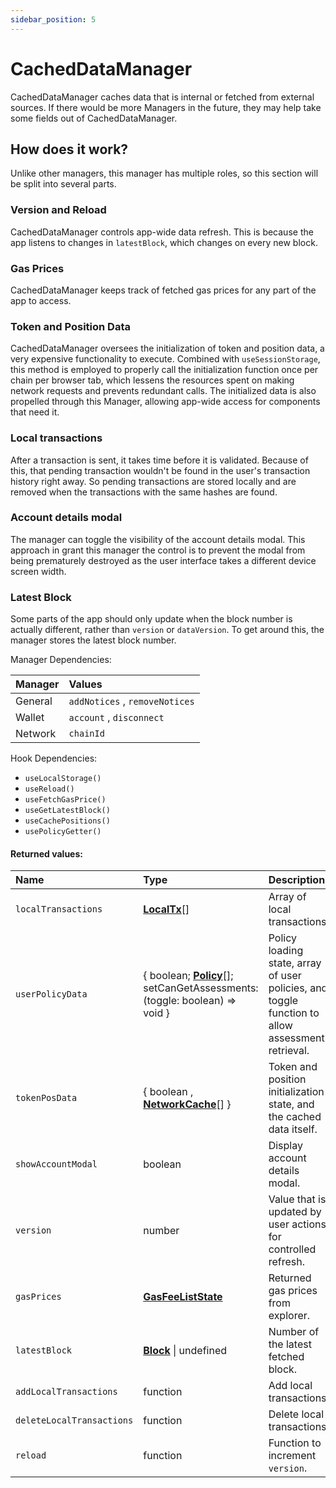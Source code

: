 ```yaml
---
sidebar_position: 5
---
```


# CachedDataManager

CachedDataManager caches data that is internal or fetched from external sources. If there would be more Managers in the future, they may help take some fields out of CachedDataManager.

## How does it work?

Unlike other managers, this manager has multiple roles, so this section will be split into several parts.

### Version and Reload

CachedDataManager controls app-wide data refresh. This is because the app listens to changes in `latestBlock`, which changes on every new block.

### Gas Prices

CachedDataManager keeps track of fetched gas prices for any part of the app to access.

### Token and Position Data

CachedDataManager oversees the initialization of token and position data, a very expensive functionality to execute. Combined with `useSessionStorage`, this method is employed to properly call the initialization function once per chain per browser tab, which lessens the resources spent on making network requests and prevents redundant calls. The initialized data is also propelled through this Manager, allowing app-wide access for components that need it.

### Local transactions

After a transaction is sent, it takes time before it is validated. Because of this, that pending transaction wouldn't be found in the user's transaction history right away. So pending transactions are stored locally and are removed when the transactions with the same hashes are found.

### Account details modal

The manager can toggle the visibility of the account details modal. This approach in grant this manager the control is to prevent the modal from being prematurely destroyed as the user interface takes a different device screen width.

### Latest Block

Some parts of the app should only update when the block number is actually different, rather than `version` or `dataVersion`. To get around this, the manager stores the latest block number.

Manager Dependencies:

| Manager | Values                                                          |
| :--- | :------------------------------------------------------------------- |
| General | `addNotices` , `removeNotices`
| Wallet | `account` , `disconnect`
| Network | `chainId`

Hook Dependencies:
- `useLocalStorage()`
- `useReload()`
- `useFetchGasPrice()`
- `useGetLatestBlock()`
- `useCachePositions()`
- `usePolicyGetter()`

#### Returned values:
| Name | Type | Description                                                          |
| :--- | :--- | :------------------------------------------------------------------- |
|`localTransactions` | [**LocalTx**](/docs/dev-docs/frontend/constants/types#localtx-exported)[] | Array of local transactions.
|`userPolicyData` | { boolean; [**Policy**](/docs/dev-docs/frontend/constants/types#policy-exported)[]; setCanGetAssessments: (toggle: boolean) => void } | Policy loading state, array of user policies, and toggle function to allow assessment retrieval.
|`tokenPosData` | { boolean , [**NetworkCache**](/docs/dev-docs/frontend/constants/types#networkcache-exported)[] } | Token and position initialization state, and the cached data itself.
|`showAccountModal` | boolean | Display account details modal.
|`version` | number | Value that is updated by user actions for controlled refresh.
|`gasPrices` | [**GasFeeListState**](/docs/dev-docs/frontend/constants/types#gasfeeliststate-exported) | Returned gas prices from explorer.
|`latestBlock` | [**Block**](https://docs.ethers.io/v5/api/providers/types/#providers-Block) \| undefined | Number of the latest fetched block.
|`addLocalTransactions` | function | Add local transactions.
|`deleteLocalTransactions` | function | Delete local transactions.
|`reload` | function | Function to increment `version`.